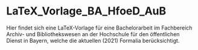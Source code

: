 # LaTeX_Vorlage_BA_HfoeD_AuB
Hier findet sich eine LaTeX-Vorlage für eine Bachelorarbeit im Fachbereich Archiv- und Bibliothekswesen an der Hochschule für den öffentlichen Dienst in Bayern, welche die aktuellen (2021) Formalia berücksichtigt.
